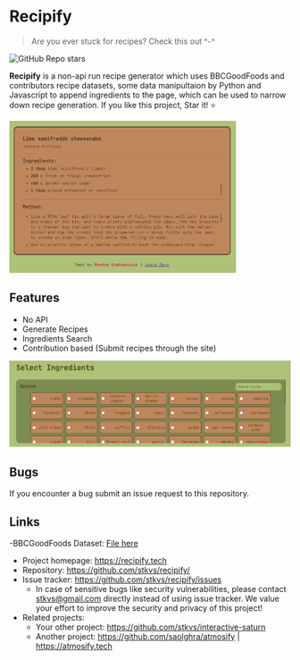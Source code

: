 # Recipify
> Are you ever stuck for recipes? Check this out ^-^

![GitHub Repo stars](https://img.shields.io/github/stars/stkvs/recipify?style=for-the-badge&color=%23adc178)

**Recipify** is a non-api run recipe generator which uses BBCGoodFoods and contributors recipe datasets, some data manipultaion by Python and Javascript to append ingredients to the page, which can be used to narrow down recipe generation. If you like this project,  Star it! ⭐

![Recipiy recipe](./assets/recipe.png)

## Features

* No API
* Generate Recipes
* Ingredients Search
* Contribution based (Submit recipes through the site)

![Select ingredients](./assets/select-ingredients.png)

## Bugs

If you encounter a bug submit an issue request to this repository.

## Links

-BBCGoodFoods Dataset: [File here](https://frosch.cosy.sbg.ac.at/datasets/json/recipes/-/blob/main/recipes.json?ref_type=heads)
- Project homepage: https://recipify.tech
- Repository: https://github.com/stkvs/recipify/
- Issue tracker: https://github.com/stkvs/recipify/issues
  - In case of sensitive bugs like security vulnerabilities, please contact
    stkvs@gmail.com directly instead of using issue tracker. We value your effort
    to improve the security and privacy of this project!
- Related projects:
  - Your other project: https://github.com/stkvs/interactive-saturn
  - Another project: https://github.com/saolghra/atmosify | https://atmosify.tech
